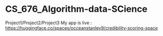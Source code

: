 # CS_676_Algorithm-data-SCience
Project1/Project2/Project3
My app is live : https://huggingface.co/spaces/occeanstanley9/credibility-scoring-space
